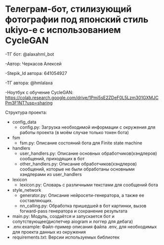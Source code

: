 # Телеграм-бот, стилизующий фотографии под японский стиль ukiyo-e с использованием CycleGAN
-ТГ бот:  @alaxahml_bot

-Автор: Черкасов Алексей

-Stepik_Id автора: 641054927

-ТГ автора: @hmlalaxa

-Ноутбук с обучение CycleGAN: https://colab.research.google.com/drive/1Pmi5sE2ZDeF0L5Lzm301GXMJCPm3F1NT?usp=sharing




Структура проекта:

- config_data
  - config.py: Загрузка необходимой информации с окружения для работы проекта (в моём случае только токен бота)
- fsm
  - fsm.py: Описание состояний бота для Finite state machine
- handlers
  - user_handlers.py: Описание основных обработчиков(хэндлеров) сообщений, приходящих в бот
  - other_handlers.py: Описание обработчиков(хэндлеров) сообщений, которые не были обработаны основными хэндлерами из user_handlers
- lexicon
  - lexicon.py: Словарь с различными текстами для сообщений бота
- style_network
  - generator.py: Описание нейросети-генератора, а также ее составляющих.
  - nn_calling.py: Обработка пришедшей в бот картинки, вызов forward-pass генератора и сохранение результата
- main.py: Модуль, создаётся и запускается бот и сопутствующее(диспетчер aiogram и логгер для дебага)
- .env.example: Файл-пример описания файла .env, для необходимых для проекта данных из окружения
- requirements.txt: Версии используемых библиотек
